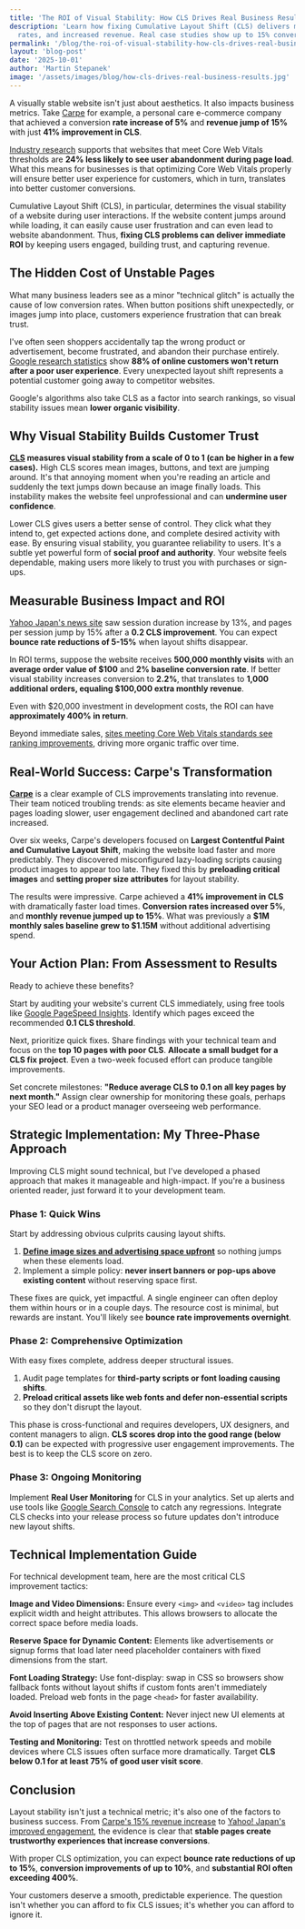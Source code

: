 ```yaml
---
title: 'The ROI of Visual Stability: How CLS Drives Real Business Results'
description: 'Learn how fixing Cumulative Layout Shift (CLS) delivers measurable ROI through higher conversions, reduced bounce
  rates, and increased revenue. Real case studies show up to 15% conversion improvements and 400%+ returns.'
permalink: '/blog/the-roi-of-visual-stability-how-cls-drives-real-business-results/'
layout: 'blog-post'
date: '2025-10-01'
author: 'Martin Stepanek'
image: '/assets/images/blog/how-cls-drives-real-business-results.jpg'
---
```


A visually stable website isn't just about aesthetics. It also impacts business metrics. Take [Carpe](https://performance.shopify.com/blogs/blog/how-carpe-achieved-record-breaking-sales-by-focusing-on-performance-optimization) for example, a personal care e-commerce company that achieved a conversion **rate increase of 5%** and **revenue jump of 15%** with just **41% improvement in CLS**.

[Industry research](https://searchengineland.com/google-search-console-adds-url-level-data-in-core-web-vitals-report-387391) supports that websites that meet Core Web Vitals thresholds are **24% less likely to see user abandonment during page load**. What this means for businesses is that optimizing Core Web Vitals properly will ensure better user experience for customers, which in turn, translates into better customer conversions.

Cumulative Layout Shift (CLS), in particular, determines the visual stability of a website during user interactions. If the website content jumps around while loading, it can easily cause user frustration and can even lead to website abandonment. Thus, **fixing CLS problems can deliver immediate ROI** by keeping users engaged, building trust, and capturing revenue.

## The Hidden Cost of Unstable Pages

What many business leaders see as a minor "technical glitch" is actually the cause of low conversion rates. When button positions shift unexpectedly, or images jump into place, customers experience frustration that can break trust.

I've often seen shoppers accidentally tap the wrong product or advertisement, become frustrated, and abandon their purchase entirely. [Google research statistics](https://www.thinkwithgoogle.com/intl/en-emea/marketing-strategies/app-and-mobile/website-user-experience-how-convert-customers-and-get-them-visit-again/) show **88% of online customers won't return after a poor user experience**. Every unexpected layout shift represents a potential customer going away to competitor websites.

Google's algorithms also take CLS as a factor into search rankings, so visual stability issues mean **lower organic visibility**.

## Why Visual Stability Builds Customer Trust

**[CLS](https://web.dev/articles/cls) measures visual stability from a scale of 0 to 1 (can be higher in a few cases).** High CLS scores mean images, buttons, and text are jumping around. It's that annoying moment when you're reading an article and suddenly the text jumps down because an image finally loads. This instability makes the website feel unprofessional and can **undermine user confidence**.

Lower CLS gives users a better sense of control. They click what they intend to, get expected actions done, and complete desired activity with ease. By ensuring visual stability, you guarantee reliability to users. It's a subtle yet powerful form of **social proof and authority**. Your website feels dependable, making users more likely to trust you with purchases or sign-ups.

## Measurable Business Impact and ROI

[Yahoo Japan's news site](https://web.dev/case-studies/yahoo-japan-news) saw session duration increase by 13%, and pages per session jump by 15% after a **0.2 CLS improvement**. You can expect **bounce rate reductions of 5-15%** when layout shifts disappear.

In ROI terms, suppose the website receives **500,000 monthly visits** with an **average order value of $100** and **2% baseline conversion rate**. If better visual stability increases conversion to **2.2%**, that translates to **1,000 additional orders, equaling $100,000 extra monthly revenue**.

Even with $20,000 investment in development costs, the ROI can have **approximately 400% in return**.

Beyond immediate sales, [sites meeting Core Web Vitals standards see ranking improvements](https://web.dev/case-studies/vitals-business-impact), driving more organic traffic over time.

## Real-World Success: Carpe's Transformation

**[Carpe](https://performance.shopify.com/blogs/blog/how-carpe-achieved-record-breaking-sales-by-focusing-on-performance-optimization)** is a clear example of CLS improvements translating into revenue. Their team noticed troubling trends: as site elements became heavier and pages loading slower, user engagement declined and abandoned cart rate increased.

Over six weeks, Carpe's developers focused on **Largest Contentful Paint and Cumulative Layout Shift**, making the website load faster and more predictably. They discovered misconfigured lazy-loading scripts causing product images to appear too late. They fixed this by **preloading critical images** and **setting proper size attributes** for layout stability.

The results were impressive. Carpe achieved a **41% improvement in CLS** with dramatically faster load times. **Conversion rates increased over 5%**, and **monthly revenue jumped up to 15%**. What was previously a **$1M monthly sales baseline grew to $1.15M** without additional advertising spend.

## Your Action Plan: From Assessment to Results

Ready to achieve these benefits?

Start by auditing your website's current CLS immediately, using free tools like [Google PageSpeed Insights](https://pagespeed.web.dev/). Identify which pages exceed the recommended **0.1 CLS threshold**.

Next, prioritize quick fixes. Share findings with your technical team and focus on the **top 10 pages with poor CLS**. **Allocate a small budget for a CLS fix project**. Even a two-week focused effort can produce tangible improvements.

Set concrete milestones: **"Reduce average CLS to 0.1 on all key pages by next month."** Assign clear ownership for monitoring these goals, perhaps your SEO lead or a product manager overseeing web performance.

## Strategic Implementation: My Three-Phase Approach

Improving CLS might sound technical, but I've developed a phased approach that makes it manageable and high-impact. If you're a business oriented reader, just forward it to your development team.

### Phase 1: Quick Wins

Start by addressing obvious culprits causing layout shifts.

1. **[Define image sizes and advertising space upfront](https://web.dev/articles/optimize-cls)** so nothing jumps when these elements load.
2. Implement a simple policy: **never insert banners or pop-ups above existing content** without reserving space first.

These fixes are quick, yet impactful. A single engineer can often deploy them within hours or in a couple days. The resource cost is minimal, but rewards are instant. You'll likely see **bounce rate improvements overnight**.

### Phase 2: Comprehensive Optimization

With easy fixes complete, address deeper structural issues.

1. Audit page templates for **third-party scripts or font loading causing shifts**.
2. **Preload critical assets like web fonts and defer non-essential scripts** so they don't disrupt the layout.

This phase is cross-functional and requires developers, UX designers, and content managers to align. **CLS scores drop into the good range (below 0.1)** can be expected with progressive user engagement improvements. The best is to keep the CLS score on zero.

### Phase 3: Ongoing Monitoring

Implement **Real User Monitoring** for CLS in your analytics. Set up alerts and use tools like [Google Search Console](https://support.google.com/webmasters/answer/9205520?hl=en) to catch any regressions. Integrate CLS checks into your release process so future updates don't introduce new layout shifts.

## Technical Implementation Guide

For technical development team, here are the most critical CLS improvement tactics:

**Image and Video Dimensions:** Ensure every `<img>` and `<video>` tag includes explicit width and height attributes. This allows browsers to allocate the correct space before media loads.

**Reserve Space for Dynamic Content:** Elements like advertisements or signup forms that load later need placeholder containers with fixed dimensions from the start.

**Font Loading Strategy:** Use font-display: swap in CSS so browsers show fallback fonts without layout shifts if custom fonts aren't immediately loaded. Preload web fonts in the page `<head>` for faster availability.

**Avoid Inserting Above Existing Content:** Never inject new UI elements at the top of pages that are not responses to user actions.

**Testing and Monitoring:** Test on throttled network speeds and mobile devices where CLS issues often surface more dramatically. Target **CLS below 0.1 for at least 75% of good user visit score**.

## Conclusion

Layout stability isn't just a technical metric; it's also one of the factors to business success. From [Carpe's 15% revenue increase](https://performance.shopify.com/blogs/blog/how-carpe-achieved-record-breaking-sales-by-focusing-on-performance-optimization) to [Yahoo! Japan's improved engagement](https://web.dev/case-studies/yahoo-japan-news), the evidence is clear that **stable pages create trustworthy experiences that increase conversions**.

With proper CLS optimization, you can expect **bounce rate reductions of up to 15%**, **conversion improvements of up to 10%**, and **substantial ROI often exceeding 400%**.

Your customers deserve a smooth, predictable experience. The question isn't whether you can afford to fix CLS issues; it's whether you can afford to ignore it.
